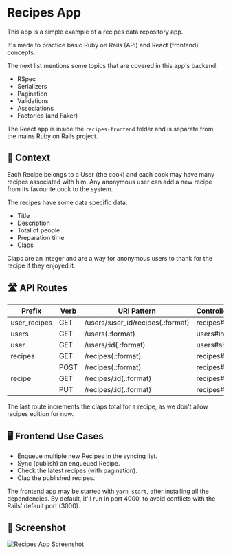 # Recipes App

This app is a simple example of a recipes data repository app.

It's made to practice basic Ruby on Rails (API) and React (frontend) concepts.

The next list mentions some topics that are covered in this app's backend:

* RSpec
* Serializers
* Pagination
* Validations
* Associations
* Factories (and Faker)

The React app is inside the `recipes-frontend` folder and is separate from the
mains Ruby on Rails project.

## 📘 Context

Each Recipe belongs to a User (the cook) and each cook may have many recipes
associated with him. Any anonymous user can add a new recipe from its
favourite cook to the system.

The recipes have some data specific data:
- Title
- Description
- Total of people
- Preparation time
- Claps

Claps are an integer and are a way for anonymous users to thank for the recipe if
they enjoyed it.

## 🛣 API Routes

| Prefix       | Verb | URI Pattern                       | Controller#Action |
|------------- |------|-----------------------------------|-------------------|
| user_recipes | GET  | /users/:user_id/recipes(.:format) | recipes#index     |
| users        | GET  | /users(.:format)                  | users#index       |
| user         | GET  | /users/:id(.:format)              | users#show        |
| recipes      | GET  | /recipes(.:format)                | recipes#index     |
|              | POST | /recipes(.:format)                | recipes#create    |
| recipe       | GET  | /recipes/:id(.:format)            | recipes#show      |
|              | PUT  | /recipes/:id(.:format)            | recipes#update    |

The last route increments the claps total for a recipe, as we don't allow
recipes edition for now.

## 🖥 Frontend Use Cases

- Enqueue multiple new Recipes in the syncing list.
- Sync (publish) an enqueued Recipe.
- Check the latest recipes (with pagination).
- Clap the published recipes.

The frontend app may be started with `yarn start`, after installing all the dependencies.
By default, it'll run in port 4000, to avoid conflicts with the Rails' default port (3000).

## 📸 Screenshot

<img src="https://i.imgur.com/nOGzTJ4.png" alt="Recipes App Screenshot">
